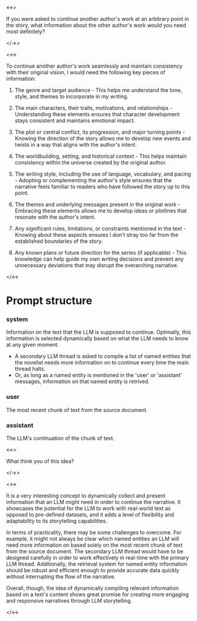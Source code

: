 <→>

If you were asked to continue another author's work at an arbitrary point in the story, what information about the other author's work would you need most definitely?

</→>

<←>

To continue another author's work seamlessly and maintain consistency with their original vision, I would need the following key pieces of information:

1. The genre and target audience - This helps me understand the tone, style, and themes to incorporate in my writing.

2. The main characters, their traits, motivations, and relationships - Understanding these elements ensures that character development stays consistent and maintains emotional impact.

3. The plot or central conflict, its progression, and major turning points - Knowing the direction of the story allows me to develop new events and twists in a way that aligns with the author's intent.

4. The worldbuilding, setting, and historical context - This helps maintain consistency within the universe created by the original author.

5. The writing style, including the use of language, vocabulary, and pacing - Adopting or complementing the author's style ensures that the narrative feels familiar to readers who have followed the story up to this point.

6. The themes and underlying messages present in the original work - Embracing these elements allows me to develop ideas or plotlines that resonate with the author's intent.

7. Any significant rules, limitations, or constraints mentioned in the text - Knowing about these aspects ensures I don't stray too far from the established boundaries of the story.

8. Any known plans or future direction for the series (if applicable) - This knowledge can help guide my own writing decisions and prevent any unnecessary deviations that may disrupt the overarching narrative.

</←>

# Prompt structure

### system

Information on the text that the LLM is supposed to continue.
Optimally, this information is selected dynamically based on what the LLM needs to know at any given moment.

- A secondary LLM thread is asked to compile a list of named entities that the novelist needs more information on to continue every time the main thread halts.
- Or, as long as a named entity is mentioned in the 'user' or 'assistant' messages, information on that named entity is retrived.

### user

The most recent chunk of text from the source document.

### assistant

The LLM's continuation of the chunk of text.

<→>

What think you of this idea?

</→>

<←>

It is a very interesting concept to dynamically collect and present information that an LLM might need in order to continue the narrative. It showcases the potential for the LLM to work with real-world text as opposed to pre-defined datasets, and it adds a level of flexibility and adaptability to its storytelling capabilities.

In terms of practicality, there may be some challenges to overcome. For example, it might not always be clear which named entities an LLM will need more information on based solely on the most recent chunk of text from the source document. The secondary LLM thread would have to be designed carefully in order to work effectively in real-time with the primary LLM thread. Additionally, the retrieval system for named entity information should be robust and efficient enough to provide accurate data quickly without interrupting the flow of the narrative.

Overall, though, the idea of dynamically compiling relevant information based on a text's content shows great promise for creating more engaging and responsive narratives through LLM storytelling.

</←>

